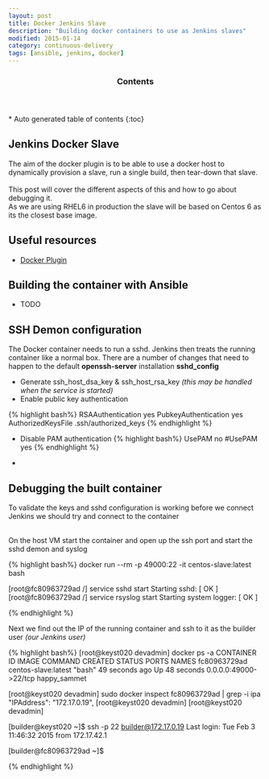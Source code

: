 ```yaml
---
layout: post
title: Docker Jenkins Slave
description: "Building docker containers to use as Jenkins slaves"
modified: 2015-01-14
category: continuous-delivery
tags: [ansible, jenkins, docker]
---
```


<section id="table-of-contents" class="toc">
  <header>
    <h3>Contents</h3>
  </header>
<div id="drawer" markdown="1">
*  Auto generated table of contents
{:toc}
</div>
</section><!-- /#table-of-contents -->

## Jenkins Docker Slave

The aim of the docker plugin is to be able to use a docker host to dynamically provision a slave, run a single build, then tear-down that slave.<br/>
<br/>
This post will cover the different aspects of this and how to go about debugging it.
<br/>
As we are using RHEL6 in production the slave will be based on Centos 6 as its the closest base image.


## Useful resources

* [Docker Plugin](https://wiki.jenkins-ci.org/display/JENKINS/Docker+Plugin)<br/>

## Building the container with Ansible

- TODO

## SSH Demon configuration

The Docker container needs to run a sshd. Jenkins then treats the running container like a normal box. There are a number of changes that need to happen to the default **openssh-server** installation **sshd_config**

* Generate ssh_host_dsa_key & ssh_host_rsa_key *(this may be handled when the service is started)*
* Enable public key authentication

{% highlight bash%}
RSAAuthentication yes
PubkeyAuthentication yes
AuthorizedKeysFile	.ssh/authorized_keys
{% endhighlight %}

* Disable PAM authentication
{% highlight bash%}
UsePAM no
#UsePAM yes
{% endhighlight %}

-

## Debugging the built container

To validate the keys and sshd configuration is working before we connect Jenkins we should try and connect to the container<br/><br/>

On the host VM start the container and open up the ssh port and start the sshd demon and syslog<br/>

{% highlight bash%}
docker run --rm -p 49000:22 -it centos-slave:latest bash

[root@fc80963729ad /] service sshd start
Starting sshd:                                             [  OK  ]
[root@fc80963729ad /] service rsyslog start
Starting system logger:                                    [  OK  ]

{% endhighlight %}

Next we find out the IP of the running container and ssh to it as the builder user *(our Jenkins user)*<br/>

{% highlight bash%}
[root@keyst020 devadmin] docker ps -a
CONTAINER ID        IMAGE                 COMMAND             CREATED             STATUS              PORTS                   NAMES
fc80963729ad        centos-slave:latest   "bash"              49 seconds ago      Up 48 seconds       0.0.0.0:49000->22/tcp   happy_sammet

[root@keyst020 devadmin] sudo docker inspect fc80963729ad | grep -i ipa
        "IPAddress": "172.17.0.19",
[root@keyst020 devadmin]
[root@keyst020 devadmin]


[builder@keyst020 ~]$ ssh -p 22 builder@172.17.0.19
Last login: Tue Feb  3 11:46:32 2015 from 172.17.42.1

[builder@fc80963729ad ~]$

{% endhighlight %}


